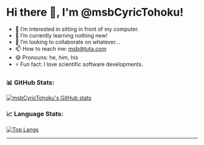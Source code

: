 # Hi there 👋, I'm @msbCyricTohoku!

- 👀 I’m interested in sitting in front of my computer.
- 🌱 I’m currently learning nothing new!
- 💞️ I’m looking to collaborate on whatever...
- 📫 How to reach me: msb@tuta.com
- 😄 Pronouns: he, him, his
- ⚡ Fun fact: I love scientific software developments.

### 📊 GitHub Stats:
[![msbCyricTohoku's GitHub stats](https://github-readme-stats.vercel.app/api?username=msbCyricTohoku&bg_color=000000)](https://github.com/msbCyricTohoku/github-readme-stats)

### 📈 Language Stats:
[![Top Langs](https://github-readme-stats.vercel.app/api/top-langs/?username=msbCyricTohoku&layout=compact&bg_color=000000)](https://github.com/msbCyricTohoku/github-readme-stats)

---
